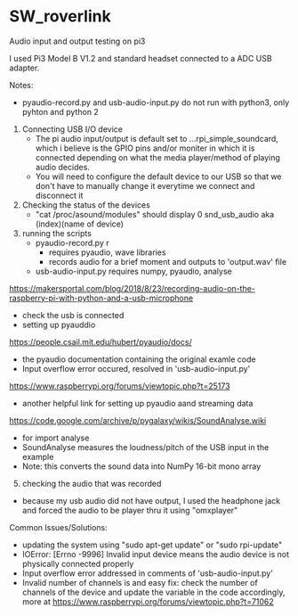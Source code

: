 # SW_roverlink
Audio input and output testing on pi3

I used Pi3 Model B V1.2  and standard headset connected to a ADC USB adapter.

Notes: 
- pyaudio-record.py and usb-audio-input.py do not run with python3, only pyhton and python 2


1. Connecting USB I/O device
    - The pi audio input/output is default set to ...rpi_simple_soundcard, which i believe is the GPIO pins and/or moniter in which it is connected depending on what the media player/method of playing audio decides.
    - You will need to configure the default device to our USB so that we don't have to manually change it everytime we connect and disconnect it
3. Checking the status of the devices
    - "cat /proc/asound/modules" should display 0 snd_usb_audio aka (index)(name of device)
4. running the scripts
    - pyaudio-record.py r
        - requires pyaudio, wave libraries
        - records audio for a brief moment and outputs to 'output.wav' file
    - usb-audio-input.py requires numpy, pyaudio, analyse
 
 
 https://makersportal.com/blog/2018/8/23/recording-audio-on-the-raspberry-pi-with-python-and-a-usb-microphone
 - check the usb is connected
 - setting up pyauddio
 
 https://people.csail.mit.edu/hubert/pyaudio/docs/
 - the pyaudio documentation containing the original examle code
 - Input overflow error occured, resolved in 'usb-audio-input.py' 
 
 https://www.raspberrypi.org/forums/viewtopic.php?t=25173
 - another helpful link for setting up pyaudio aand streaming data
 
 https://code.google.com/archive/p/pygalaxy/wikis/SoundAnalyse.wiki
 - for import analyse
 - SoundAnalyse measures the loudness/pitch of the USB input in the example
 - Note: this converts the sound data into NumPy 16-bit mono array
 
 5. checking the audio that was recorded
 - because my usb audio did not have output, I used the headphone jack and forced the audio to be player thru it using "omxplayer"
 
 Common Issues/Solutions:
 - updating the system using "sudo apt-get update" or "sudo rpi-update"
 - IOError: [Errno -9996] Invalid input device means the audio device is not physically connected properly 
 - Input overflow error addressed in comments of 'usb-audio-input.py' 
 - Invalid number of channels is and easy fix: check the number of channels of the device and update the variable in the code accordingly, more at https://www.raspberrypi.org/forums/viewtopic.php?t=71062
 
